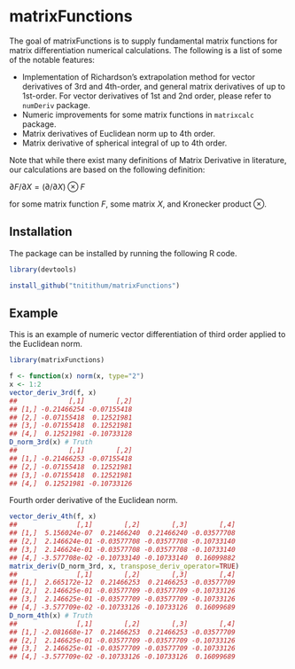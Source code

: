 
# matrixFunctions

The goal of matrixFunctions is to supply fundamental matrix functions
for matrix differentiation numerical calculations. The following is a
list of some of the notable features:

-   Implementation of Richardson’s extrapolation method for vector
    derivatives of 3rd and 4th-order, and general matrix derivatives of
    up to 1st-order. For vector derivatives of 1st and 2nd order, please
    refer to `numDeriv` package.
-   Numeric improvements for some matrix functions in `matrixcalc`
    package.
-   Matrix derivatives of Euclidean norm up to 4th order.
-   Matrix derivative of spherical integral of up to 4th order.

Note that while there exist many definitions of Matrix Derivative in
literature, our calculations are based on the following definition:

∂*F*/∂*X* = (∂/∂*X*) ⊗ *F*

for some matrix function *F*, some matrix *X*, and Kronecker product ⊗.

## Installation

The package can be installed by running the following R code.

``` r
library(devtools)

install_github("tnitithum/matrixFunctions")
```

## Example

This is an example of numeric vector differentiation of third order
applied to the Euclidean norm.

``` r
library(matrixFunctions)

f <- function(x) norm(x, type="2")
x <- 1:2
vector_deriv_3rd(f, x)
##             [,1]        [,2]
## [1,] -0.21466254 -0.07155418
## [2,] -0.07155418  0.12521981
## [3,] -0.07155418  0.12521981
## [4,]  0.12521981 -0.10733128
D_norm_3rd(x) # Truth
##             [,1]        [,2]
## [1,] -0.21466253 -0.07155418
## [2,] -0.07155418  0.12521981
## [3,] -0.07155418  0.12521981
## [4,]  0.12521981 -0.10733126
```

Fourth order derivative of the Euclidean norm.

``` r
vector_deriv_4th(f, x)
##               [,1]        [,2]        [,3]        [,4]
## [1,]  5.156024e-07  0.21466240  0.21466240 -0.03577708
## [2,]  2.146624e-01 -0.03577708 -0.03577708 -0.10733140
## [3,]  2.146624e-01 -0.03577708 -0.03577708 -0.10733140
## [4,] -3.577708e-02 -0.10733140 -0.10733140  0.16099882
matrix_deriv(D_norm_3rd, x, transpose_deriv_operator=TRUE)
##               [,1]        [,2]        [,3]        [,4]
## [1,]  2.665172e-12  0.21466253  0.21466253 -0.03577709
## [2,]  2.146625e-01 -0.03577709 -0.03577709 -0.10733126
## [3,]  2.146625e-01 -0.03577709 -0.03577709 -0.10733126
## [4,] -3.577709e-02 -0.10733126 -0.10733126  0.16099689
D_norm_4th(x) # Truth
##               [,1]        [,2]        [,3]        [,4]
## [1,] -2.081668e-17  0.21466253  0.21466253 -0.03577709
## [2,]  2.146625e-01 -0.03577709 -0.03577709 -0.10733126
## [3,]  2.146625e-01 -0.03577709 -0.03577709 -0.10733126
## [4,] -3.577709e-02 -0.10733126 -0.10733126  0.16099689
```
